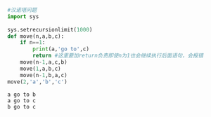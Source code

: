 ```python
#汉诺塔问题
import sys
 
sys.setrecursionlimit(1000)
def move(n,a,b,c):
    if n==1:
        print(a,'go to',c)
        return #这里要加return负责即使n为1也会继续执行后面语句，会报错
    move(n-1,a,c,b)
    move(1,a,b,c)
    move(n-1,b,a,c)
move(2,'a','b','c')
```

    a go to b
    a go to c
    b go to c
    


```python

    
    
```


```python

```


```python

```


```python

```


```python

```


```python

```


```python

```


```python

```


```python

```
